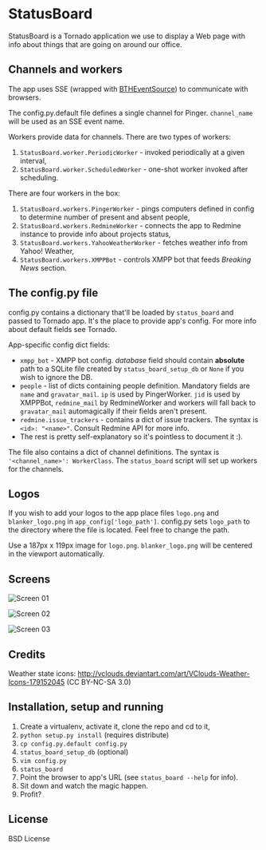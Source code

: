 StatusBoard
=

StatusBoard is a Tornado application we use to display a Web page with info about things that are going on around our office.

Channels and workers
-

The app uses SSE (wrapped with [BTHEventSource](https://github.com/tomekwojcik/BTHEventSource)) to communicate with browsers.

The config.py.default file defines a single channel for Pinger. `channel_name` will be used as an SSE event name.

Workers provide data for channels. There are two types of workers:

1. `StatusBoard.worker.PeriodicWorker` - invoked periodically at a given interval,
1. `StatusBoard.worker.ScheduledWorker` - one-shot worker invoked after scheduling.

There are four workers in the box:

1. `StatusBoard.workers.PingerWorker` - pings computers defined in config to determine number of present and absent people,
1. `StatusBoard.workers.RedmineWorker` - connects the app to Redmine instance to provide info about projects status,
1. `StatusBoard.workers.YahooWeatherWorker` - fetches weather info from Yahoo! Weather,
1. `StatusBoard.workers.XMPPBot` - controls XMPP bot that feeds _Breaking News_ section.

The config.py file
-
config.py contains a dictionary that'll be loaded by `status_board` and passed to Tornado app. It's the place to provide app's config. For more info about default fields see Tornado.

App-specific config dict fields:

+ `xmpp_bot` - XMPP bot config. _database_ field should contain **absolute** path to a SQLite file created by `status_board_setup_db` or `None` if you wish to ignore the DB.
+ `people` - list of dicts containing people definition. Mandatory fields are `name` and `gravatar_mail`. `ip` is used by PingerWorker. `jid` is used by XMPPBot, `redmine_mail` by RedmineWorker and workers will fall back to `gravatar_mail` automagically if their fields aren't present.
+ `redmine.issue_trackers` - contains a dict of issue trackers. The syntax is `<id>: "<name>"`. Consult Redmine API for more info.
+ The rest is pretty self-explanatory so it's pointless to document it :).

The file also contains a dict of channel definitions. The syntax is `'<channel_name>': WorkerClass`. The `status_board` script will set up workers for the channels.

Logos
-
If you wish to add your logos to the app place files `logo.png` and `blanker_logo.png` in `app_config['logo_path']`. config.py sets `logo_path` to the directory where the file is located. Feel free to change the path.

Use a 187px x 119px image for `logo.png`. `blanker_logo.png` will be centered in the viewport automatically.

Screens
-

![Screen 01](http://weebystudio.com/sb/01.jpg)

![Screen 02](http://weebystudio.com/sb/02.jpg)

![Screen 03](http://weebystudio.com/sb/03.jpg)

Credits
-
Weather state icons: http://vclouds.deviantart.com/art/VClouds-Weather-Icons-179152045 (CC BY-NC-SA 3.0)

Installation, setup and running
-
1. Create a virtualenv, activate it, clone the repo and cd to it,
1. `python setup.py install` (requires distribute)
1. `cp config.py.default config.py`
1. `status_board_setup_db` (optional)
1. `vim config.py`
1. `status_board`
1. Point the browser to app's URL (see `status_board --help` for info).
1. Sit down and watch the magic happen.
1. Profit?

License
-
BSD License